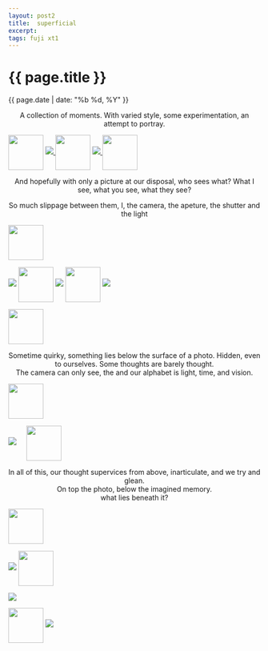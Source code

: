 ```yaml
---
layout: post2
title:  superficial
excerpt: 
tags: fuji xt1
---
```


<div class="row">
<div class="col-sm-2"></div>
<div class="col-sm-8">

<h1> {{ page.title }} </h1>
<div class="pdate"> {{ page.date | date: "%b %d, %Y" }} </div>



<div class="row">
<div class="col-xs-2"></div>

<div class="col-xs-8">

<center><p>
A collection of moments. With varied style, some experimentation, an attempt to portray.
</p></center>

<img class="swirl" src="{{ site.url }}/images/photos/sibl/dec1.png" width="70" align="center">

<a href="{{ site.url }}/images/photos/sibl/t-trio4.jpg">
<img class="bim" src="{{ site.url }}/images/photos/sibl/st-trio4.jpg">
</a>

<img class="swirl" src="{{ site.url }}/images/photos/sibl/dec1.png" width="70" align="center">

<a href="{{ site.url }}/images/photos/sibl/t-trio3.jpg">
<img  class="bim" src="{{ site.url }}/images/photos/sibl/st-trio3.jpg">
</a>
<img class="swirl" src="{{ site.url }}/images/photos/sibl/dec1.png" width="70" align="center">

<center>
<p>And hopefully with only a picture at our disposal, who sees what? What I see, what you see, what they see?</p>
<p>So much slippage between them, I, the camera, the apeture, the shutter and the light</p>
</center>

<img class="swirl" src="{{ site.url }}/images/photos/sibl/dec1.png" width="70" align="center">


<a href="{{ site.url }}/images/photos/sibl/t-trio2.jpg"><img class="bim" src="{{ site.url }}/images/photos/sibl/st-trio2.jpg"></a>
<img class="swirl" src="{{ site.url }}/images/photos/sibl/dec1.png" width="70" align="center">
<a href="{{ site.url }}/images/photos/sibl/t-trio5.jpg"><img class="bim" src="{{ site.url }}/images/photos/sibl/st-trio5.jpg"></a>
<img class="swirl" src="{{ site.url }}/images/photos/sibl/dec1.png" width="70" align="center">
<a href="{{ site.url }}/images/photos/sibl/t-trio1.jpg"><img class="bim" src="{{ site.url }}/images/photos/sibl/st-trio1.jpg"></a>

<img class="swirl" src="{{ site.url }}/images/photos/sibl/dec1.png" width="70" align="center">
<p>
<center>
Sometime quirky, something lies below the surface of a photo. Hidden, even to ourselves. Some thoughts are barely thought.
<br/>
The camera can only see, the and our alphabet is light, time, and vision.
</center>
</p>
<img class="swirl" src="{{ site.url }}/images/photos/sibl/dec1.png" width="70" align="center">


<a href="{{ site.url }}/images/photos/sibl/t-DSCF1251.jpg"><img class="bim" src="{{ site.url }}/images/photos/sibl/st-DSCF1251.jpg"></a>
 
 
<img class="swirl" src="{{ site.url }}/images/photos/sibl/dec1.png" width="70" align="center">
<p>
<center>
 In all of this, our thought supervices from above, inarticulate, and we try and glean. 
 <br/>On top the photo, below the imagined memory.
 <br/>what lies beneath it?
</center>
</p>
<img class="swirl" src="{{ site.url }}/images/photos/sibl/dec1.png" width="70" align="center">

<a href="{{ site.url }}/images/photos/sibl/t-trio6.jpg"><img class="bim" src="{{ site.url }}/images/photos/sibl/st-trio6.jpg"></a>
<img class="swirl" src="{{ site.url }}/images/photos/sibl/dec1.png" width="70" align="center">
</div> <!--ends demo6-->
<div class="col-xs-2"></div>
</div>

</div>
</div>

<a href="{{ site.url }}/images/photos/sibl/t-trio7.jpg"><img class="bim"  src="{{ site.url }}/images/photos/sibl/st-trio7.jpg"></a>

<div class="row">
<div class="col-sm-2"></div>
<div class="col-sm-8">

<div class="row">
<div class="col-xs-2"></div>
<div class="col-xs-8">

<img class="swirl" src="{{ site.url }}/images/photos/sibl/dec1.png" width="70" align="center">
<a href="{{ site.url }}/images/photos/sibl/t-DSCF1285.jpg"><img  class="bim"  src="{{ site.url }}/images/photos/sibl/st-DSCF1285.jpg"></a>
</div> <!--ends demo6-->
<div class="col-xs-2"></div>
</div>
</div></div>





<!-- Ends op most -->
